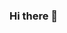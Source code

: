 ### Hi there 👋

<!--
**SriKeerthiGnanaPrakash/SriKeerthiGnanaPrakash** is a ✨ _special_ ✨ repository because its `README.md` (this file) appears on your GitHub profile.

Here are some ideas to get you started:

- 🔭 I’m currently working on ... 6th energy technologies private limited
- 🌱 I’m currently learning ... Computer Vision
- 👯 I’m looking to collaborate on ...Node.JS
- 🤔 I’m looking for help with ...Software Development
- 💬 Ask me about ... Somthing
- 📫 How to reach me: ... Srikeerthiraj@yahoo.com
- 😄 Pronouns: ...He/Him
- ⚡ Fun fact: ...
-->
